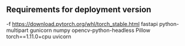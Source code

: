 ## Requirements for deployment version
-f https://download.pytorch.org/whl/torch_stable.html
fastapi
python-multipart
gunicorn
numpy
opencv-python-headless
Pillow
torch==1.11.0+cpu
uvicorn

